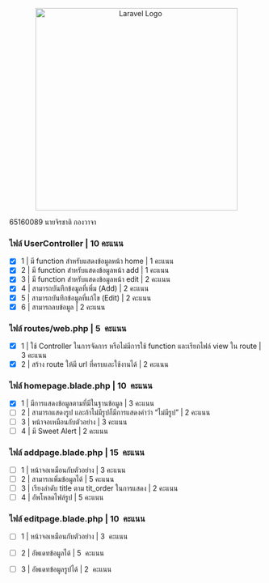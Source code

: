 <p align="center"><a href="https://laravel.com" target="_blank"><img src="https://raw.githubusercontent.com/laravel/art/master/logo-lockup/5%20SVG/2%20CMYK/1%20Full%20Color/laravel-logolockup-cmyk-red.svg" width="400" alt="Laravel Logo"></a></p>

65160089 นายจิรชาติ กองวาจา

### ไฟล์ UserController | 10 คะแนน

- [x] 1 | มี function สำหรับแสดงข้อมูลหน้า home | 1 คะแนน
- [x] 2 | มี function สำหรับแสดงข้อมูลหน้า add | 1 คะแนน
- [x] 3 | มี function สำหรับแสดงข้อมูลหน้า edit | 2 คะแนน
- [x] 4 | สามารถบันทึกข้อมูลที่เพิ่ม (Add) | 2 คะแนน
- [x] 5 | สามารถบันทึกข้อมูลที่แก้ไข (Edit) | 2 คะแนน
- [x] 6 | สามารถลบข้อมูล | 2 คะแนน

### ไฟล์ routes/web.php | 5  คะแนน

- [x] 1 | ใช้ Controller ในการจัดการ หรือไม่มีการใช้ function และเรียกไฟล์ view ใน route | 3 คะแนน
- [x] 2 | สร้าง route ให้มี url ที่ครบและใช้งานได้ | 2 คะแนน

### ไฟล์ homepage.blade.php | 10  คะแนน

- [x] 1 | มีการแสดงข้อมูลตามที่มีในฐานข้อมูล | 3 คะแนน
- [ ] 2 | สามารถแสดงรูป และถ้าไม่มีรูปก็มีการแสดงคำว่า “ไม่มีรูป” | 2 คะแนน
- [ ] 3 | หน้าจอเหมือนกับตัวอย่าง | 3 คะแนน
- [ ] 4 | มี Sweet Alert | 2 คะแนน

### ไฟล์ addpage.blade.php | 15  คะแนน

- [ ] 1 | หน้าจอเหมือนกับตัวอย่าง | 3 คะแนน
- [ ] 2 | สามารถเพิ่มข้อมูลได้ | 5 คะแนน
- [ ] 3 | เรียงลำดับ title ตาม tit_order ในการแสดง | 2 คะแนน
- [ ] 4 | อัพโหลดไฟล์รูป | 5 คะแนน

### ไฟล์ editpage.blade.php | 10  คะแนน

- [ ] 1 | หน้าจอเหมือนกับตัวอย่าง | 3  คะแนน
- [ ] 2 | อัพเดทข้อมูลได้ | 5  คะแนน
- [ ] 3 | อัพเดทข้อมูลรูปได้ | 2  คะแนน


